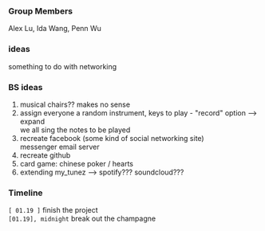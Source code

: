 ### Group Members
Alex Lu, Ida Wang, Penn Wu

### ideas
something to do with networking

### BS ideas
1. musical chairs?? makes no sense
2. assign everyone a random instrument, keys to play - "record" option --> expand  
   we all sing the notes to be played
3. recreate facebook (some kind of social networking site)  
   messenger
   email server
4. recreate github
6. card game: chinese poker / hearts
7. extending my_tunez --> spotify??? soundcloud???

### Timeline
`[ 01.19 ]` finish the project  
`[01.19], midnight` break out the champagne
